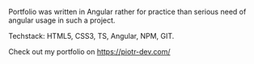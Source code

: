 Portfolio was written in Angular rather for practice than serious need of angular usage in such a project.

Techstack: HTML5, CSS3, TS, Angular, NPM, GIT.

Check out my portfolio on https://piotr-dev.com/
